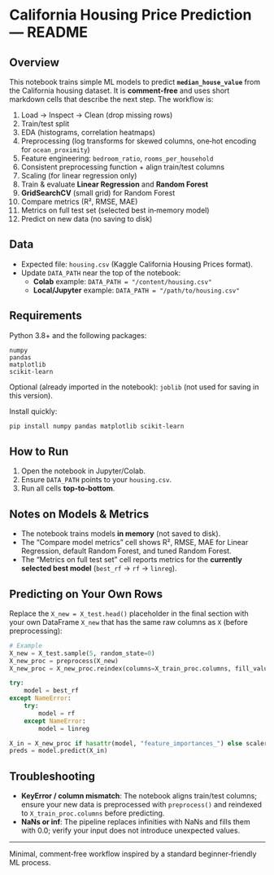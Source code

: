 # California Housing Price Prediction — README

## Overview
This notebook trains simple ML models to predict **`median_house_value`** from the California housing dataset. It is **comment‑free** and uses short markdown cells that describe the next step. The workflow is:

1) Load → Inspect → Clean (drop missing rows)  
2) Train/test split  
3) EDA (histograms, correlation heatmaps)  
4) Preprocessing (log transforms for skewed columns, one‑hot encoding for `ocean_proximity`)  
5) Feature engineering: `bedroom_ratio`, `rooms_per_household`  
6) Consistent preprocessing function + align train/test columns  
7) Scaling (for linear regression only)  
8) Train & evaluate **Linear Regression** and **Random Forest**  
9) **GridSearchCV** (small grid) for Random Forest  
10) Compare metrics (R², RMSE, MAE)  
11) Metrics on full test set (selected best in‑memory model)  
12) Predict on new data (no saving to disk)

## Data
- Expected file: `housing.csv` (Kaggle California Housing Prices format).  
- Update `DATA_PATH` near the top of the notebook:  
  - **Colab** example: `DATA_PATH = "/content/housing.csv"`  
  - **Local/Jupyter** example: `DATA_PATH = "/path/to/housing.csv"`

## Requirements
Python 3.8+ and the following packages:
```
numpy
pandas
matplotlib
scikit-learn
```
Optional (already imported in the notebook): `joblib` (not used for saving in this version).

Install quickly:
```bash
pip install numpy pandas matplotlib scikit-learn
```

## How to Run
1. Open the notebook in Jupyter/Colab.  
2. Ensure `DATA_PATH` points to your `housing.csv`.  
3. Run all cells **top‑to‑bottom**.

## Notes on Models & Metrics
- The notebook trains models **in memory** (not saved to disk).  
- The “Compare model metrics” cell shows R², RMSE, MAE for Linear Regression, default Random Forest, and tuned Random Forest.  
- The “Metrics on full test set” cell reports metrics for the **currently selected best model** (`best_rf` → `rf` → `linreg`).

## Predicting on Your Own Rows
Replace the `X_new = X_test.head()` placeholder in the final section with your own DataFrame `X_new` that has the same raw columns as `X` (before preprocessing):
```python
# Example
X_new = X_test.sample(5, random_state=0)
X_new_proc = preprocess(X_new)
X_new_proc = X_new_proc.reindex(columns=X_train_proc.columns, fill_value=0.0)

try:
    model = best_rf
except NameError:
    try:
        model = rf
    except NameError:
        model = linreg

X_in = X_new_proc if hasattr(model, "feature_importances_") else scaler.transform(X_new_proc)
preds = model.predict(X_in)
```

## Troubleshooting
- **KeyError / column mismatch**: The notebook aligns train/test columns; ensure your new data is preprocessed with `preprocess()` and reindexed to `X_train_proc.columns` before predicting.  
- **NaNs or inf**: The pipeline replaces infinities with NaNs and fills them with 0.0; verify your input does not introduce unexpected values.

---
Minimal, comment‑free workflow inspired by a standard beginner‑friendly ML process.
